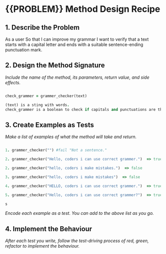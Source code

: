 # {{PROBLEM}} Method Design Recipe

## 1. Describe the Problem

As a user
So that I can improve my grammar
I want to verify that a text starts with a capital letter and ends with a suitable sentence-ending punctuation mark.

## 2. Design the Method Signature

_Include the name of the method, its parameters, return value, and side effects._

```ruby

check_grammer = grammer_checker(text)

(text) is a sting with words.
check_grammer is a boolean to check if capitals and punctuations are there or not.

```

## 3. Create Examples as Tests

_Make a list of examples of what the method will take and return._

```ruby

1. grammer_checker("") #fail "Not a sentence."

2. grammer_checker("Hello, coders i can use correct grammer.")  => true

2. grammer_checker("hello, coders i make mistakes.")  => false

3. grammer_checker("hello, coders i make mistakes")  => false

4. grammer_checker("HELLO, coders i can use correct grammer.")  => true

5. grammer_checker("Hello, coders i can use correct grammer?")  => true

s
```

_Encode each example as a test. You can add to the above list as you go._

## 4. Implement the Behaviour

_After each test you write, follow the test-driving process of red, green, refactor to implement the behaviour._
